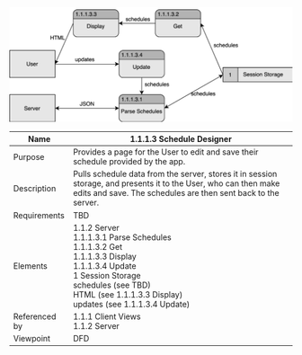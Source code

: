 ![Design Document](TeamThreeFiles/1.1.1.3v6.svg)

| Name | 1.1.1.3 Schedule Designer |
| ----------- | ---------- |
| Purpose | Provides a page for the User to edit and save their schedule provided by the app. |
| Description | Pulls schedule data from the server, stores it in session storage, and presents it to the User, who can then make edits and save. The schedules are then sent back to the server. |
| Requirements | TBD |
| Elements | 1.1.2 Server<br>1.1.1.3.1 Parse Schedules<br>1.1.1.3.2 Get<br>1.1.1.3.3 Display<br>1.1.1.3.4 Update<br>1 Session Storage<br>schedules (see TBD)<br>HTML (see 1.1.1.3.3 Display)<br>updates (see 1.1.1.3.4 Update) |
| Referenced by | 1.1.1 Client Views<br>1.1.2 Server |
| Viewpoint | DFD |
